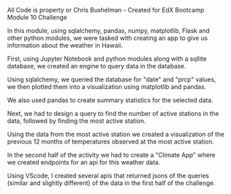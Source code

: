 All Code is property or Chris Bushelman - Created for EdX Bootcamp Module 10 Challenge

In this module, using sqlalchemy, pandas, numpy, matplotlib, Flask and other python modules, we were tasked with creating an app to give us information about the weather in Hawaii.  

First, using Jupyter Notebook and python modules along with a sqllite database, we created an engine to query data in the database.  

Using sqlalchemy, we queried the database for "date" and "prcp" values, we then plotted them into a visualization using matplotlib and pandas.

We also used pandas to create summary statistics for the selected data.

Next, we had to design a query to find the number of active stations in the data, followed by finding the most active station.

Using the data from the most active station we created a visualization of the previous 12 months of temperatures observed at the most active station.

In the second half of the activity we had to create a "Climate App" where we created endpoints for an api for this weather data.

Using VScode, I created several apis that returned jsons of the queries (similar and slightly different) of the data in the first half of the challenge.

